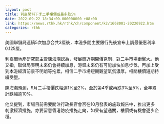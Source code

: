 ```yaml
---
layout: post
title: 利嘉閣料下季二手樓價或最多跌5%
date: 2022-09-22 18:34:09.000000000 +08:00
link: https://news.rthk.hk/rthk/ch/component/k2/1668001-20220922.htm
categories: rthk
---
```


美國聯儲局連續5次加息合共3厘後，本港多間主要銀行先後宣布上調最優惠利率0.125厘。

利嘉閣地產研究部主管陳海潮認為，發展商近期開價克制，對二手市場衝擊大。他又指，聯儲局表明未來仍會持續加息，港銀未來仍有可能加快加息步伐，再加上受到本港經濟前景不明朗等拖累，相信二手市場短期觀望氣氛濃厚，相關樓價短期持續受壓。

陳海潮預測，9月二手樓價跌幅達1%至2%，至於第4季或再跌3%至5%，全年累計跌幅逾10%。

他又提到，市場目前需要關注行政長官會否在10月發表的施政報告中，推出更多刺激經濟措施，亦要留意香港防疫措施走向，如果有望通關，樓價或有機會逐步企穩。
